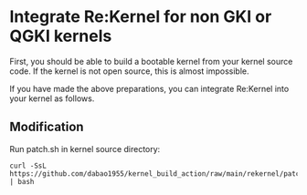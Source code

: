 # Integrate Re:Kernel for non GKI or QGKI kernels
First, you should be able to build a bootable kernel from your kernel source code. If the kernel is not open source, this is almost impossible.

If you have made the above preparations, you can integrate Re:Kernel into your kernel as follows.

## Modification
Run patch.sh in kernel source directory:
```Shell
curl -SsL https://github.com/dabao1955/kernel_build_action/raw/main/rekernel/patch.sh | bash
```
